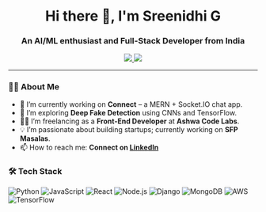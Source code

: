 <h1 align="center">Hi there 👋, I'm Sreenidhi G</h1>
<h3 align="center">An AI/ML enthusiast and Full-Stack Developer from India</h3>

<p align="center">
  <a href="https://www.linkedin.com/in/sreenidhi-g-4537382a4/">
    <img src="https://img.shields.io/badge/LinkedIn-0077B5?style=for-the-badge&logo=linkedin&logoColor=white" />
  </a>
  <a href="https://d6bpte5o5iq8m.cloudfront.net/">
    <img src="https://img.shields.io/badge/Portfolio-%23000000.svg?style=for-the-badge&logo=firefox&logoColor=#FF7139" />
  </a>
</p>

---

### 👨‍💻 About Me

- 🚀 I’m currently working on **Connect** – a MERN + Socket.IO chat app.
- 🧠 I’m exploring **Deep Fake Detection** using CNNs and TensorFlow.
- 👨‍💼 I’m freelancing as a **Front-End Developer** at **Ashwa Code Labs**.
- 💡 I’m passionate about building startups; currently working on **SFP Masalas**.
- 📫 How to reach me: **Connect on [LinkedIn](https://www.linkedin.com/in/sreenidhi-g-4537382a4/)**

### 🛠 Tech Stack

![Python](https://img.shields.io/badge/Python-3776AB?style=flat&logo=python&logoColor=white)
![JavaScript](https://img.shields.io/badge/JavaScript-F7DF1E?style=flat&logo=javascript&logoColor=black)
![React](https://img.shields.io/badge/React-20232A?style=flat&logo=react&logoColor=61DAFB)
![Node.js](https://img.shields.io/badge/Node.js-339933?style=flat&logo=nodedotjs&logoColor=white)
![Django](https://img.shields.io/badge/Django-092E20?style=flat&logo=django&logoColor=white)
![MongoDB](https://img.shields.io/badge/MongoDB-47A248?style=flat&logo=mongodb&logoColor=white)
![AWS](https://img.shields.io/badge/AWS-FF9900?style=flat&logo=amazonaws&logoColor=white)
![TensorFlow](https://img.shields.io/badge/TensorFlow-FF6F00?style=flat&logo=tensorflow&logoColor=white)
